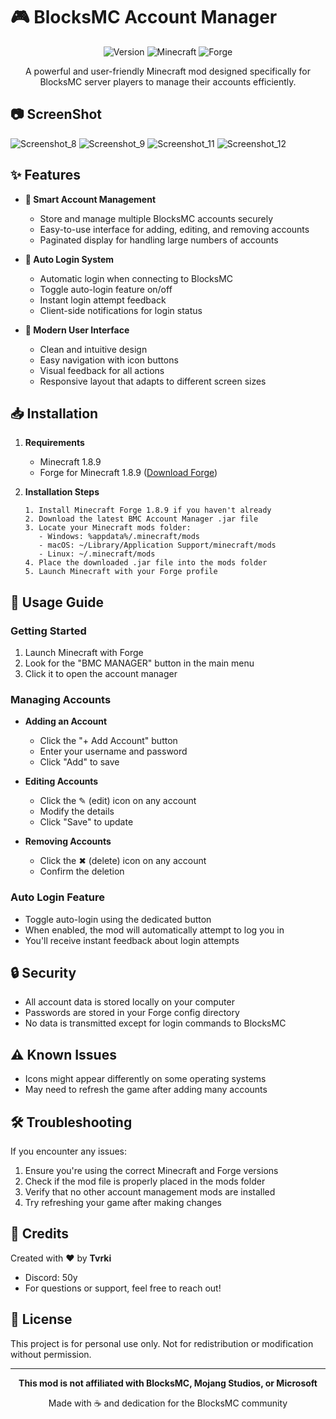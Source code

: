 # 🎮 BlocksMC Account Manager

<div align="center">

![Version](https://img.shields.io/badge/Version-1.0-blue.svg)
![Minecraft](https://img.shields.io/badge/Minecraft-1.8.9-green.svg)
![Forge](https://img.shields.io/badge/Forge-Required-orange.svg)

A powerful and user-friendly Minecraft mod designed specifically for BlocksMC server players to manage their accounts efficiently.

</div>


## 📷 ScreenShot
![Screenshot_8](https://github.com/user-attachments/assets/32946386-5715-4514-8902-b448392a4bc7)
![Screenshot_9](https://github.com/user-attachments/assets/3ee7f630-c25d-41f6-a6ae-f901614e9b6a)
![Screenshot_11](https://github.com/user-attachments/assets/528089c1-9e7a-44fb-8b4a-baa989787b91)
![Screenshot_12](https://github.com/user-attachments/assets/0fa6cfc9-b6b3-41ab-a517-df68541cdf1b)


## ✨ Features

- **💼 Smart Account Management**
  - Store and manage multiple BlocksMC accounts securely
  - Easy-to-use interface for adding, editing, and removing accounts
  - Paginated display for handling large numbers of accounts

- **🔐 Auto Login System**
  - Automatic login when connecting to BlocksMC
  - Toggle auto-login feature on/off
  - Instant login attempt feedback
  - Client-side notifications for login status

- **🎨 Modern User Interface**
  - Clean and intuitive design
  - Easy navigation with icon buttons
  - Visual feedback for all actions
  - Responsive layout that adapts to different screen sizes

## 📥 Installation

1. **Requirements**
   - Minecraft 1.8.9
   - Forge for Minecraft 1.8.9 ([Download Forge](https://files.minecraftforge.net/net/minecraftforge/forge/index_1.8.9.html))

2. **Installation Steps**
   ```
   1. Install Minecraft Forge 1.8.9 if you haven't already
   2. Download the latest BMC Account Manager .jar file
   3. Locate your Minecraft mods folder:
      - Windows: %appdata%/.minecraft/mods
      - macOS: ~/Library/Application Support/minecraft/mods
      - Linux: ~/.minecraft/mods
   4. Place the downloaded .jar file into the mods folder
   5. Launch Minecraft with your Forge profile
   ```

## 🎯 Usage Guide

### Getting Started
1. Launch Minecraft with Forge
2. Look for the "BMC MANAGER" button in the main menu
3. Click it to open the account manager

### Managing Accounts
- **Adding an Account**
  - Click the "+ Add Account" button
  - Enter your username and password
  - Click "Add" to save

- **Editing Accounts**
  - Click the ✎ (edit) icon on any account
  - Modify the details
  - Click "Save" to update

- **Removing Accounts**
  - Click the ✖ (delete) icon on any account
  - Confirm the deletion

### Auto Login Feature
- Toggle auto-login using the dedicated button
- When enabled, the mod will automatically attempt to log you in
- You'll receive instant feedback about login attempts

## 🔒 Security

- All account data is stored locally on your computer
- Passwords are stored in your Forge config directory
- No data is transmitted except for login commands to BlocksMC

## ⚠️ Known Issues

- Icons might appear differently on some operating systems
- May need to refresh the game after adding many accounts

## 🛠️ Troubleshooting

If you encounter any issues:
1. Ensure you're using the correct Minecraft and Forge versions
2. Check if the mod file is properly placed in the mods folder
3. Verify that no other account management mods are installed
4. Try refreshing your game after making changes

## 🤝 Credits

Created with ❤️ by **Tvrki**
- Discord: 50y
- For questions or support, feel free to reach out!

## 📜 License

This project is for personal use only. Not for redistribution or modification without permission.

---

<div align="center">

**This mod is not affiliated with BlocksMC, Mojang Studios, or Microsoft**

Made with ☕ and dedication for the BlocksMC community

</div>

